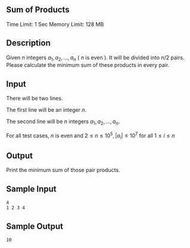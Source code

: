 ## Sum of Products

Time Limit: 1 Sec Memory Limit: 128 MB

## Description

Given $n$ integers $a_1,a_2,…,a_n$ ( $n$ is even ). It will be divided into $n$/2 pairs. Please calculate the minimum sum of these products in every pair.

## Input

There will be two lines.

The first line will be an integer $n$.

The second line will be $n$ integers $a_1,a_2,…,a_n$.

For all test cases, $n$ is even and $2≤n≤10^5,|a_i|≤10^7$ for all $1≤i≤n$

## Output

Print the minimum sum of those pair products.

## Sample Input

```
4
1 2 3 4
```

## Sample Output

```
10
```